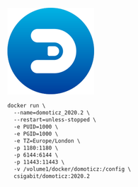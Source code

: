 [![domoticz](https://github.com/domoticz/domoticz/raw/master/www/images/logo.png)](https://www.domoticz.com)

```
docker run \
  --name=domoticz_2020.2 \
  --restart=unless-stopped \
  -e PUID=1000 \
  -e PGID=1000 \
  -e TZ=Europe/London \
  -p 1180:1180 \
  -p 6144:6144 \
  -p 11443:11443 \
  -v /volume1/docker/domoticz:/config \
  csigabit/domoticz:2020.2
```
